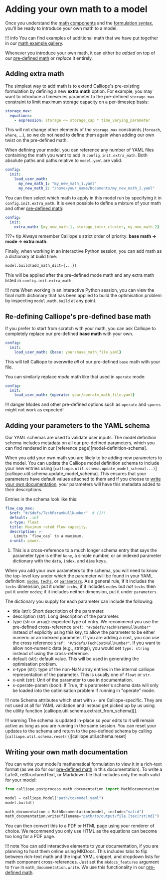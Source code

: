 # Adding your own math to a model

Once you understand the [math components](components.md) and the [formulation syntax](syntax.md), you'll be ready to introduce your own math to a model.

!!! info
    You can find examples of additional math that we have put together in our [math example gallery](examples/index.md).

Whenever you introduce your own math, it can either be _added_ on top of our [pre-defined math](../pre_defined_math/index.md) or _replace_ it entirely.

## Adding extra math

The simplest way to add math is to extend Calliope's pre-existing formulation by defining a new **extra math** option.
For example, you may want to introduce a timeseries parameter to the pre-defined `storage_max` constraint to limit maximum storage capacity on a per-timestep basis:

```yaml
storage_max:
  equations:
    - expression: storage <= storage_cap * time_varying_parameter
```

This will not change other elements of the `storage_max` constraints (`foreach`, `where`, ...), so we do not need to define them again when adding our own twist on the pre-defined math.

When defining your model, you can reference any number of YAML files containing the math you want to add in `config.init.extra_math`.
Both absolute paths and paths relative to `model.yaml` are valid.

```yaml
config:
  init:
    load_user_math:
      my_new_math_1: "my_new_math_1.yaml"
      my_new_math_2: "/home/your_name/Documents/my_new_math_2.yaml"
```

You can then select which math to apply in this model run by specifying it in `config.init.extra_math`.
It is even possible to define a mixture of your math and other [pre-defined math](../pre_defined_math/index.md):

```yaml
config:
  init:
    extra_math: [my_new_math_1, storage_inter_cluster, my_new_math_2]
```

???+ tip
    Always remember Calliope's strict order of priority: **base math -> mode -> extra math**.

Finally, when working in an interactive Python session, you can add math as a dictionary at build time:

```python
model.build(add_math_dict={...})
```

This will be applied after the pre-defined mode math and any extra math listed in `config.init.extra_math`.

!!! note
    When working in an interactive Python session, you can view the final math dictionary that has been applied to build the optimisation problem by inspecting `model.math.build` at any point.

## Re-defining Calliope's pre-defined base math

If you prefer to start from scratch with your math, you can ask Calliope to completely replace our pre-defined **base math** with your own.

```yaml
config:
  init:
    load_user_math: {base: your/base_math_file.yaml}
```

This will tell Calliope to overwrite _all_ of our pre-defined `base` math with your file.

You can similarly replace _mode_ math like that used in `operate` mode:

```yaml
config:
  init:
    load_user_math: {operate: your/operate_math_file.yaml}
```

!!! danger
    Modes and other pre-defined options such as `operate` and `spores` might not work as expected!

## Adding your parameters to the YAML schema

Our YAML schemas are used to validate user inputs.
The model definition schema includes metadata on all our pre-defined parameters, which you can find rendered in our [reference page][model-definition-schema].

When you add your own math you are likely to be adding new parameters to the model.
You can update the Calliope model definition schema to include your new entries using [`calliope.util.schema.update_model_schema(...)`][calliope.util.schema.update_model_schema].
This ensures that your parameters have default values attached to them and if you choose to [write your own documentation](#writing-your-own-math-documentation), your parameters will have this metadata added to their descriptions.

Entries in the schema look like this:

```yaml
flow_cap_max:
  $ref: "#/$defs/TechParamNullNumber"  # (1)!
  default: .inf
  x-type: float
  title: Maximum rated flow capacity.
  description: >-
    Limits `flow_cap` to a maximum.
  x-unit: power.
```

1. This is a cross-reference to a much longer schema entry that says the parameter type is either `None`, a simple number, or an indexed parameter dictionary with the `data`, `index`, and `dims` keys.

When you add your own parameters to the schema, you will need to know the top-level key under which the parameter will be found in your YAML definition: [`nodes`](../creating/nodes.md), [`techs`](../creating/techs.md), or [`parameters`](../creating/parameters.md).
As a general rule, if it includes the `techs` dimension, put it under `techs`; if it includes `nodes` but _not_ `techs` then put it under `nodes`; if it includes neither dimension, put it under `parameters`.

The dictionary you supply for each parameter can include the following:

* title (str): Short description of the parameter.
* description (str): Long description of the parameter.
* type (str or array): expected type of entry.
We recommend you use the pre-defined cross-reference `$ref: "#/$defs/TechParamNullNumber"` instead of explicitly using this key, to allow the parameter to be either numeric or an indexed parameter.
If you are adding a cost, you can use the cross reference `$ref: "#/$defs/TechCostNullNumber"`.
If you want to allow non-numeric data (e.g., strings), you would set `type: string` instead of using the cross-reference.
* default (str): default value.
This will be used in generating the optimisation problem.
* x-type (str): type of the non-NaN array entries in the internal calliope representation of the parameter.
This is usually one of `float` or `str`.
* x-unit (str): Unit of the parameter to use in documentation.
* x-operate-param (bool): If True, this parameter's schema data will only be loaded into the optimisation problem if running in "operate" mode.

!!! note
    Schema attributes which start with `x-` are Calliope-specific.
    They are not used at all for YAML validation and instead get picked up by us using the utility function [calliope.util.schema.extract_from_schema][].

!!! warning
    The schema is updated in-place so your edits to it will remain active as long as you are running in the same session.
    You can reset your updates to the schema and return to the pre-defined schema by calling [`calliope.util.schema.reset()`][calliope.util.schema.reset]

## Writing your own math documentation

You can write your model's mathematical formulation to view it in a rich-text format (as we do for our [pre-defined math](../pre_defined_math/index.md) in this documentation).
To write a LaTeX, reStructuredText, or Markdown file that includes only the math valid for your model:

```python
from calliope.postprocess.math_documentation import MathDocumentation

model = calliope.Model("path/to/model.yaml")
model.build()

math_documentation = MathDocumentation(model, include="valid")
math_documentation.write(filename="path/to/output/file.[tex|rst|md]")
```

You can then convert this to a PDF or HTML page using your renderer of choice.
We recommend you only use HTML as the equations can become too long for a PDF page.

!!! note
    You can add interactive elements to your documentation, if you are planning to host them online using MKDocs.
    This includes tabs to flip between rich-text math and the input YAML snippet, and dropdown lists for math component cross-references.
    Just set the `mkdocs_features` argument to `True` in `math_documentation.write`.
    We use this functionality in our [pre-defined math](../pre_defined_math/index.md).
